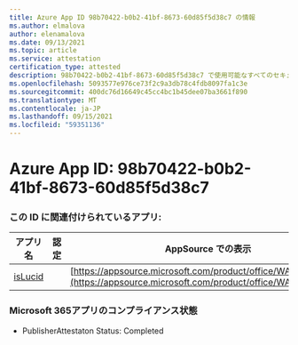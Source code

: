 ```yaml
---
title: Azure App ID 98b70422-b0b2-41bf-8673-60d85f5d38c7 の情報
ms.author: elmalova
author: elenamalova
ms.date: 09/13/2021
ms.topic: article
ms.service: attestation
certification_type: attested
description: 98b70422-b0b2-41bf-8673-60d85f5d38c7 で使用可能なすべてのセキュリティおよびコンプライアンス情報。
ms.openlocfilehash: 5093577e976ce73f2c9a3db78c4fdb8097fa1c3e
ms.sourcegitcommit: 400dc76d16649c45cc4bc1b45dee07ba3661f890
ms.translationtype: MT
ms.contentlocale: ja-JP
ms.lasthandoff: 09/15/2021
ms.locfileid: "59351136"
---
```

# <a name="azure-app-id-98b70422-b0b2-41bf-8673-60d85f5d38c7"></a>Azure App ID: 98b70422-b0b2-41bf-8673-60d85f5d38c7


### <a name="apps-associated-with-this-id"></a>この ID に関連付けられているアプリ:
| **アプリ名** | **認定** | **AppSource での表示** |
|--------------|---------------|-----------------------|
| [isLucid](https://docs.microsoft.com/microsoft-365-app-certification/forward/WA200002385) |  | [https://appsource.microsoft.com/product/office/WA200002385](https://appsource.microsoft.com/product/office/WA200002385) |

### <a name="microsoft-365-app-compliance-status"></a>Microsoft 365アプリのコンプライアンス状態
- PublisherAttestaton Status: Completed
